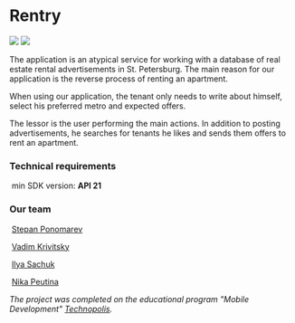 # Rentry

 ![](https://img.shields.io/github/issues/step-ponomarev/polis-mobile-2021) ![](https://img.shields.io/github/issues-pr/step-ponomarev/polis-mobile-2021)

The application is an atypical service for working with a database of real estate rental advertisements in St. Petersburg. The main reason for our application is the reverse process of renting an apartment.

When using our application, the tenant only needs to write about himself, select his preferred metro and expected offers.

The lessor is the user performing the main actions. In addition to posting advertisements, he searches for tenants he likes and sends them offers to rent an apartment.
### Technical requirements

​	min SDK version: **API 21**

### Our team

​	[Stepan Ponomarev](https://github.com/step-ponomarev)

​	[Vadim Krivitsky](https://github.com/OGSegu)

​	[Ilya Sachuk](https://github.com/IlyaAAAA)

​	[Nika Peutina](https://github.com/NickPeut)

*The project was completed on the educational program "Mobile Development" [Technopolis](https://polis.mail.ru/).*

